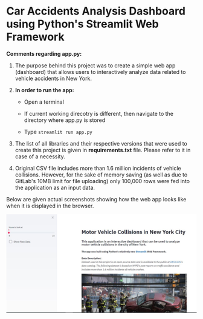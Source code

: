 # Car Accidents Analysis Dashboard using Python's Streamlit Web Framework

**Comments regarding app.py:**

1. The purpose behind this project was to create a simple web app (dashboard) that allows users to interactively analyze data 
related to vehicle accidents in New York.

2. **In order to run the app:**	

	- Open a terminal 	

	-  If current working direcotry is different, then navigate to the directory where app.py is stored
	
	- Type `streamlit run app.py`

	

3. The list of all libraries and their respective versions that were used to create this project is given in **requirements.txt** file. Please refer to it in case of a necessity.

4. Original CSV file includes more than 1.6 million incidents of vehicle collisions. However, for the sake of memory saving (as well as due to GitLab's 10MB limit for file uploading) only 100,000 rows were fed into the application as an input data.

Below are given actual screenshots showing how the web app looks like when it is displayed in the browser.

![](app_images/ny_app_1.JPG)




